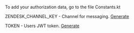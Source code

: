 To add your authorization data, go to the file Constants.kt

ZENDESK_CHANNEL_KEY - Channel for messaging. [Generate](https://support.zendesk.com/hc/en-us/articles/4408834810394)

TOKEN - Users JWT token. [Generate](https://developer.zendesk.com/documentation/zendesk-web-widget-sdks/sdks/web/enabling_auth_visitors)